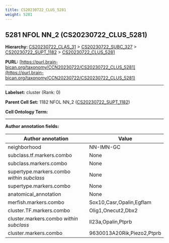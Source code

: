 ```yaml
---
title: CS20230722_CLUS_5281
weight: 5281
---
```

## 5281 NFOL NN_2 (CS20230722_CLUS_5281)
<b>Hierarchy: </b>
[CS20230722_CLAS_31](../CS20230722_CLAS_31) >
[CS20230722_SUBC_327](../CS20230722_SUBC_327) >
[CS20230722_SUPT_1182](../CS20230722_SUPT_1182) >
[CS20230722_CLUS_5281](../CS20230722_CLUS_5281)

**PURL:** [https://purl.brain-bican.org/taxonomy/CCN20230722/CS20230722_CLUS_5281](https://purl.brain-bican.org/taxonomy/CCN20230722/CS20230722_CLUS_5281)

---


**Labelset:** cluster (Rank: 0)

**Parent Cell Set:** 1182 NFOL NN_2 ([CS20230722_SUPT_1182](../CS20230722_SUPT_1182))



**Cell Ontology Term:** 

[MARKER GENES.]: #


---

[TRANSFERRED ANNOTATIONS.]: #


[AUTHOR ANNOTATION FIELDS.]: #


**Author annotation fields:**

| Author annotation | Value |
|-------------------|-------|
|neighborhood|NN-IMN-GC|
|subclass.tf.markers.combo|None|
|subclass.markers.combo|None|
|supertype.markers.combo _within subclass_|None|
|supertype.markers.combo|None|
|anatomical_annotation|None|
|merfish.markers.combo|Sox10,Casr,Opalin,Egflam|
|cluster.TF.markers.combo|Olig1,Onecut2,Dbx2|
|cluster.markers.combo _within subclass_|Il23a,Opalin,Ptprb|
|cluster.markers.combo|9630013A20Rik,Piezo2,Ptprb|
